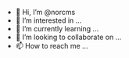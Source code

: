 - 👋 Hi, I’m @norcms
- 👀 I’m interested in ...
- 🌱 I’m currently learning ...
- 💞️ I’m looking to collaborate on ...
- 📫 How to reach me ...

<!---
norcms/norcms is a ✨ special ✨ repository because its `README.md` (this file) appears on your GitHub profile.
You can click the Preview link to take a look at your changes.
--->
